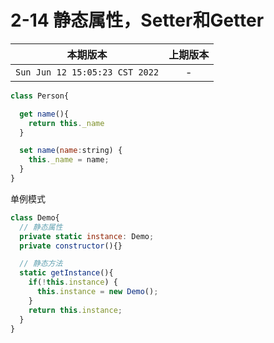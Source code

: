 # 2-14 静态属性，Setter和Getter

|本期版本|上期版本
|:---:|:---:
`Sun Jun 12 15:05:23 CST 2022` | -

```js
class Person{

  get name(){
    return this._name
  }

  set name(name:string) {
    this._name = name;
  }
}
```

单例模式

```js
class Demo{
  // 静态属性
  private static instance: Demo;
  private constructor(){}

  // 静态方法
  static getInstance(){
    if(!this.instance) {
      this.instance = new Demo();
    }
    return this.instance;
  }
}
```